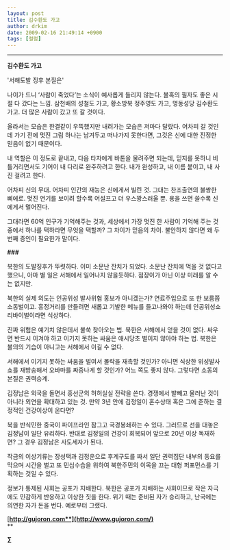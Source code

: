 ```yaml
---
layout: post
title: 김수환도 가고
author: drkim
date: 2009-02-16 21:49:14 +0900
tags: [컬럼]
---
```

****

**김수환도 가고**

'서해도발 징후 본질은'

나이가 드니 ‘사람이 죽었다’는 소식이 예사롭게 들리지 않는다. 불혹의 필자도 좋은 시절 다 갔다는 느낌. 삼천배의 성철도 가고, 황소방북 정주영도 가고, 명동성당 김수환도 가고. 더 많은 사람이 갔고 또 갈 것이다. 

올라서는 모습은 한결같이 우뚝했지만 내려가는 모습은 저마다 달랐다. 어차피 갈 것인데 가기 전에 멋진 그림 하나는 남겨두고 떠나가지 못한다면, 그것은 신에 대한 진정한 믿음이 없기 때문이다. 

내 역할은 이 정도로 끝내고, 다음 타자에게 바톤을 물려주면 되는데, 믿지를 못하니 비틀거리면서도 기어이 내 다리로 완주하려고 한다. 내가 완성하고, 내 이름 붙이고, 내 사진 걸려고 한다.

어차피 신의 무대. 어차피 인간의 재능은 신에게서 빌린 것. 그대는 찬조출연의 불쌍한 삐에로. 멋진 연기를 보이려 할수록 어설프고 더 우스꽝스러울 뿐. 용을 쓰면 쓸수록 신에게서 멀어진다. 

그대라면 60억 인구가 기억해주는 것과, 세상에서 가장 멋진 한 사람이 기억해 주는 것 중에서 하나를 택하라면 무엇을 택할까? 그 차이가 믿음의 차이. 불안하지 않다면 왜 두번째 증인이 필요한가 말이다.

**###**

북한의 도발징후가 뚜렷하다. 이미 소문난 잔치가 되었다. 소문난 잔치에 먹을 것 없다고 했으니, 아마 별 일은 서해에서 일어나지 않을듯하다. 점장이가 아닌 이상 미래를 알 수는 없지만.

북한의 실제 의도는 인공위성 발사위협 홍보가 아니겠는가? 연료주입으로 또 한 보름쯤 소동벌이고. 흥정거리를 만들려면 새롭고 기발한 메뉴를 들고나와야 하는데 인공위성쇼 리바이벌이라면 식상하다.

진짜 위험은 예기치 않은데서 불쑥 찾아오는 법. 북한은 서해에서 얻을 것이 없다. 싸우면 반드시 이겨야 하고 이기지 못하는 싸움은 애시당초 벌이지 않아야 하는 법. 북한은 불의의 기습이 아니고는 서해에서 이길 수 없다.

서해에서 이기지 못하는 싸움을 벌여서 몰락을 재촉할 것인가? 아니면 식상한 위성발사쇼를 재방송해서 오바마를 짜증나게 할 것인가? 어느 쪽도 좋지 않다. 그렇다면 소동의 본질은 권력승계.

김정남은 외국을 돌면서 흥선군의 허허실실 전략을 쓴다. 경쟁에서 발빼고 물러난 것이 아니라 외연을 확대하고 있는 것. 만약 3년 안에 김정일이 혼수상태 혹은 그에 준하는 결정적인 건강이상이 온다면? 

북을 반식민한 중국이 파이프라인 잠그고 국경봉쇄하는 수 있다. 그러므로 선을 대놓은 김정남이 일단 유리하다. 반대로 김정일의 건강이 회복되어 앞으로 20년 이상 독재하면? 그 경우 김정남은 사도세자가 된다. 

작금의 이상기류는 장성택과 김정운으로 후계구도를 짜서 일단 권력집단 내부의 동요를 막으며 시간을 벌고 또 민심수습을 위하여 북한주민의 이목을 끄는 대형 퍼포먼스를 기획하는 것일 수 있다. 

정보가 통제된 사회는 공포가 지배한다. 북한은 공포가 지배하는 사회이므로 작은 자극에도 민감하게 반응하고 이상한 짓을 한다. 위기 때는 준비된 자가 승리하고, 난국에는 의연한 자가 돈을 번다. 예로부터 그랬다.

[**http://gujoron.com**](http://www.gujoron.com/)**  
** 

**∑**